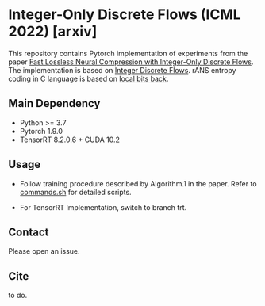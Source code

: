 # Integer-Only Discrete Flows (ICML 2022) [arxiv]

This repository contains Pytorch implementation of experiments from the paper [Fast Lossless Neural Compression with Integer-Only Discrete Flows](http://101.6.240.88:9000/project/62970673d23e15008fcc652d). The implementation is based on [Integer Discrete Flows](https://github.com/jornpeters/integer_discrete_flows). rANS entropy coding in C language is based on [local bits back](https://github.com/hojonathanho/localbitsback).

## Main Dependency
* Python >= 3.7
* Pytorch 1.9.0
* TensorRT 8.2.0.6 + CUDA 10.2

## Usage
<!-- Basic training IODF and coding with IODF:
```
python run_train.py --nn_type resnet --dataset imagenet32 --batchsize 256

python run_coding.py --nn_type resnet --dataset imagenet32 --batchsize 500 --resume base --no_decode
``` -->
* Follow training procedure described by Algorithm.1 in the paper. Refer to [commands.sh](./commands.sh) for detailed scripts. 

* For TensorRT Implementation, switch to branch trt.

## Contact 

Please open an issue. 

## Cite
to do. 